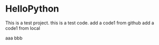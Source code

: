 # HelloPython
This is a test project.
this is a test code.
add a code1 from github
add a code1 from local

aaa
bbb